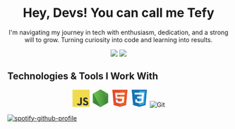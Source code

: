 <h1 align="center">Hey, Devs! You can call me Tefy</h1>
<p align="center">I'm navigating my journey in tech with enthusiasm, dedication, and a strong will to grow.  
Turning curiosity into code and learning into results.<p>

<p align="center">
  <img src="https://github-readme-stats.vercel.app/api?username=StefanyOst&theme=jolly&show_icons=true&hide_border=true&count_private=true" width="350"/>
  <img src="https://github-readme-stats.vercel.app/api/top-langs/?username=StefanyOst&theme=jolly&show_icons=true&hide_border=true&layout=compact" width="315"/>
</p>

<h2>Technologies & Tools I Work With</h2>

<p align="center">
  <img src="https://raw.githubusercontent.com/devicons/devicon/master/icons/javascript/javascript-original.svg" width="40" alt="JavaScript" />
  <img src="https://raw.githubusercontent.com/devicons/devicon/master/icons/nodejs/nodejs-original.svg" width="40" alt="Node.js" />
  <img src="https://raw.githubusercontent.com/devicons/devicon/master/icons/html5/html5-original.svg" width="40" alt="HTML5" />
  <img src="https://raw.githubusercontent.com/devicons/devicon/master/icons/css3/css3-original.svg" width="40" alt="CSS3" />
  <img src="https://cdn.jsdelivr.net/gh/devicons/devicon@latest/icons/git/git-original.svg" width="40" alt="Git"  />
          
</p>

  [![spotify-github-profile](https://spotify-github-profile.kittinanx.com/api/view?uid=lh6mc2xorikyeirhmqim7ybxq&cover_image=true&theme=default&show_offline=false&background_color=121212&interchange=true&bar_color_cover=true)](https://spotify-github-profile.kittinanx.com/api/view?uid=lh6mc2xorikyeirhmqim7ybxq&redirect=true)



